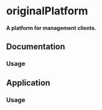 # originalPlatform
#### A platform for management clients.

## Documentation
### Usage

## Application
### Usage
